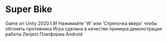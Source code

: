 # Super Bike 
Game on Unity 2020.1.8f
Нажимайте 'W' или 'Стрелочка вверх' чтобы обгонять противника
Игра сделана в качестве примера демонстрации работы Zenject
Платформа Android 

